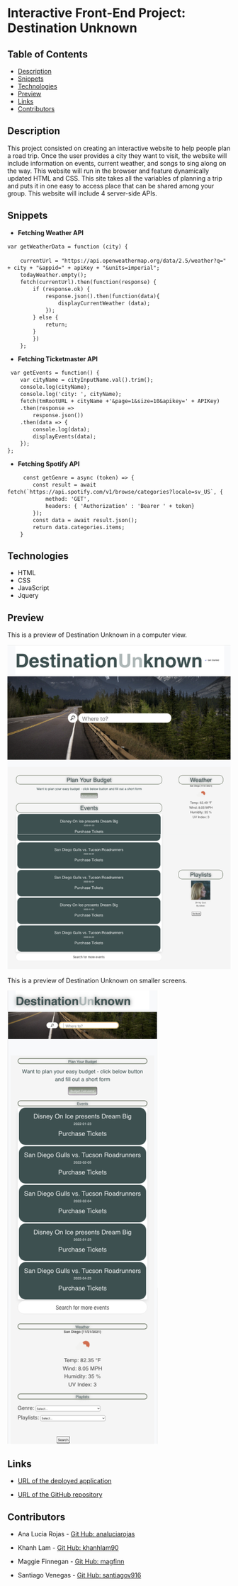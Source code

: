 
# Interactive Front-End Project: Destination Unknown
## Table of Contents

* [Description](#description)
* [Snippets](#snippets)
* [Technologies](#technologies)
* [Preview](#preview)
* [Links](#links)
* [Contributors](#contributors)

## Description

This project consisted on creating an interactive website to help people plan a road trip. Once the user provides a city they want to visit, the website will include information on events, current weather, and songs to sing along on the way. This website will run in the browser and feature dynamically updated HTML and CSS. This site takes all the variables of planning a trip and puts it in one easy to access place that can be shared among your group. This website will include 4 server-side APIs. 

## Snippets 

* **Fetching Weather API**
```            
var getWeatherData = function (city) {

    currentUrl = "https://api.openweathermap.org/data/2.5/weather?q=" + city + "&appid=" + apiKey + "&units=imperial";
    todayWeather.empty();
    fetch(currentUrl).then(function(response) {
        if (response.ok) {
            response.json().then(function(data){
                displayCurrentWeather (data);               
            });
        } else {
            return;
        }
        })
    };
```            

* **Fetching Ticketmaster API**

```            
 var getEvents = function() {
    var cityName = cityInputName.val().trim();
    console.log(cityName);
    console.log('city: ', cityName);
    fetch(tmRootURL + cityName +'&page=1&size=10&apikey=' + APIKey)
    .then(response =>
        response.json())
    .then(data => {
        console.log(data);
        displayEvents(data);
    });
};
```


* **Fetching Spotify API**
```            
     const getGenre = async (token) => {
        const result = await fetch(`https://api.spotify.com/v1/browse/categories?locale=sv_US`, {
            method: 'GET',
            headers: { 'Authorization' : 'Bearer ' + token}
        });
        const data = await result.json();
        return data.categories.items;
    }  
```   

## Technologies

* HTML
* CSS
* JavaScript
* Jquery

## Preview

This is a preview of Destination Unknown in a computer view. 

![Destination Unknown in a computer view](assets/images/preview.png)

This is a preview of Destination Unknown on smaller screens. 

![Destination Unknown on smaller screens](assets/images/preview2.png)

## Links

* [URL of the deployed application](https://khanhlam90.github.io/first-project/)

* [URL of the GitHub repository](https://github.com/khanhlam90/first-project)

## Contributors

* Ana Lucia Rojas - [Git Hub: analuciarojas](https://github.com/analuciarojas)

* Khanh Lam - [Git Hub: khanhlam90](https://github.com/khanhlam90)

* Maggie Finnegan - [Git Hub: magfinn](https://github.com/magfinn)

* Santiago Venegas - [Git Hub: santiagov916](https://github.com/santiagov916)